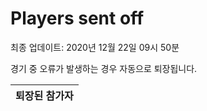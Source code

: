 # Players sent off
최종 업데이트: 2020년 12월 22일 09시 50분


경기 중 오류가 발생하는 경우 자동으로 퇴장됩니다.


| 퇴장된 참가자 |
|:---:|